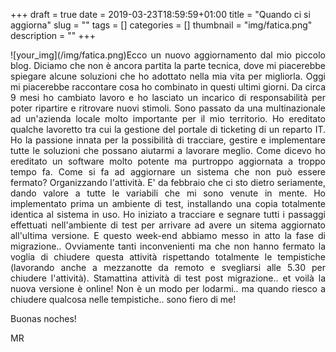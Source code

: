 +++
draft = true
date = 2019-03-23T18:59:59+01:00
title = "Quando ci si aggiorna"
slug = ""
tags = []
categories = []
thumbnail = "img/fatica.png"
description = ""
+++
<DIV  style="float:left;">![your_img](/img/fatica.png)</DIV>
<DIV align="justify">
Ecco un nuovo aggiornamento dal mio piccolo blog. Diciamo che non è ancora partita la parte tecnica, dove mi piacerebbe spiegare alcune soluzioni che ho adottato nella mia vita per migliorla. Oggi mi piacerebbe raccontare cosa ho combinato in questi ultimi giorni. Da circa 9 mesi ho cambiato lavoro e ho lasciato un incarico di responsabilità per poter ripartire e ritrovare nuovi stimoli. Sono passato da una multinazionale ad un'azienda locale molto importante per il mio territorio. Ho ereditato qualche lavoretto tra cui la gestione del portale di ticketing di un reparto IT. Ho la passione innata per la possibilità di tracciare, gestire e implementare tutte le soluzioni che possano aiutarmi a lavorare meglio. Come dicevo ho ereditato un software molto potente ma purtroppo aggiornata a troppo tempo fa. Come si fa ad aggiornare un sistema che non può essere fermato? Organizzando l'attività. E' da febbraio che ci sto dietro seriamente, dando valore a tutte le variabili che mi sono venute in mente. Ho implementato prima un ambiente di test, installando una copia totalmente identica al sistema in uso. Ho iniziato a tracciare e segnare tutti i passaggi effettuati nell'ambiente di test per arrivare ad avere un sitema aggiornato all'ultima versione. E questo week-end abbiamo messo in atto la fase di migrazione.. Ovviamente tanti inconvenienti ma che non hanno fermato la voglia di chiudere questa attività rispettando totalmente le tempistiche (lavorando anche a mezzanotte da remoto e svegliarsi alle 5.30 per chiudere l'attività). Stamattina attività di test post migrazione.. et voilà la nuova versione è online! Non è un modo per lodarmi.. ma quando riesco a chiudere qualcosa nelle tempistiche.. sono fiero di me!

Buonas noches!

MR
